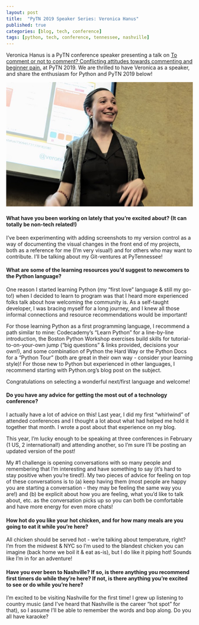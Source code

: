 ```yaml
---
layout: post
title:  "PyTN 2019 Speaker Series: Veronica Hanus"
published: true
categories: [blog, tech, conference]
tags: [python, tech, conference, tennessee, nashville]
---
```

Veronica Hanus is a PyTN conference speaker presenting a talk on [To comment or not to comment? Conflicting attitudes towards commenting and beginner pain.](https://www.pytennessee.org/talks/to-comment-or-not-to-comment "To comment or not to comment? Conflicting attitudes towards commenting and beginner pain.") at PyTN 2019. We are thrilled to have Veronica as a speaker, and share the enthusiasm for Python and PyTN 2019 below!

![Veronica Hanus](/static/img/speakers/veronica_hanus.JPG)

#### What have you been working on lately that you’re excited about? (It can totally be non-tech related!)

I’ve been experimenting with adding screenshots to my version control as a way of documenting the visual changes in the front end of my projects, both as a reference for me (I’m very visual!) and for others who may want to contribute. I’ll be talking about my Git-ventures at PyTennessee!

#### What are some of the learning resources you’d suggest to newcomers to the Python language?

One reason I started learning Python (my “first love” language & still my go-to!) when I decided to learn to program was that I heard more experienced folks talk about how welcoming the community is. As a self-taught developer, I was bracing myself for a long journey, and I knew all those informal connections and resource recommendations would be important!

For those learning Python as a first programming language, I recommend a path similar to mine: Codecademy’s “Learn Python” for a line-by-line introduction, the Boston Python Workshop exercises build skills for tutorial-to-on-your-own jump (“big questions” & links provided, decisions your own!), and some combination of Python the Hard Way or the Python Docs for a “Python Tour” (both are great in their own way - consider your learning style)! For those new to Python but experienced in other languages, I recommend starting with Python.org’s blog post on the subject.

Congratulations on selecting a wonderful next/first language and welcome!

#### Do you have any advice for getting the most out of a technology conference?

I actually have a lot of advice on this! Last year, I did my first “whirlwind” of attended conferences and I thought a lot about what had helped me hold it together that month. I wrote a post about that experience on my blog.

This year, I’m lucky enough to be speaking at three conferences in February (1 US, 2 international!) and attending another, so I’m sure I’ll be posting an updated version of the post!

My #1 challenge is opening conversations with so many people and remembering that I’m interesting and have something to say (it’s hard to stay positive when you’re tired!). My two pieces of advice for feeling on top of these conversations is to (a) keep having them (most people are happy you are starting a conversation - they may be feeling the same way you are!) and (b) be explicit about how you are feeling, what you’d like to talk about, etc. as the conversation picks up so you can both be comfortable and have more energy for even more chats!

#### How hot do you like your hot chicken, and for how many meals are you going to eat it while you’re here?

All chicken should be served hot - we’re talking about temperature, right? I’m from the midwest & NYC so I’m used to the blandest chicken you can imagine (back home we boil it & eat as-is), but I do like it piping hot! Sounds like I’m in for an adventure!

#### Have you ever been to Nashville? If so, is there anything you recommend first timers do while they’re here? If not, is there anything you’re excited to see or do while you’re here?

I’m excited to be visiting Nashville for the first time! I grew up listening to country music (and I've heard that Nashville is the career “hot spot” for that), so I assume I’ll be able to remember the words and bop along. Do you all have karaoke?
